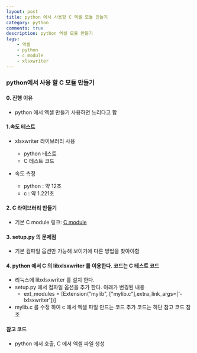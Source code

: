 ```yaml
---
layout: post
title: python 에서 사용할 C 엑셀 모듈 만들기
category: python
comments: true
description: python 엑셀 모듈 만들기
tags:
    - 엑셀
    - python
    - c module
    - xlsxwriter
---
```




### python에서 사용 할 C 모듈 만들기

#### 0. 진행 이유
  -  python 에서 엑셀 만들기 사용하면 느리다고 함

#### 1.속도 테스트
  - xlsxwriter 라이브러리 사용  
     - python 테스트
     <script src="https://gist.github.com/pyeongho/175edfafa9f6b41d9755373222d56c0d.js"></script>     
     - C 테스트 코드
     <script src="https://gist.github.com/pyeongho/a4ee815aaa703709f0de758d2fbbf840.js"></script>

 - 속도 측정
    - python : 약 12초
    - c : 약 1.221초

#### 2. C 라이브러리 만들기
  - 기본 C module 링크: [C module](https://pyeongho.github.io/python/2016/12/21/pythonClib.html)

#### 3. setup.py 의 문제점
  - 기본 컴파일 옵션만 가능해 보이기에 다른 방법을 찾아야함

#### 4. python 에서 C 의 libxlsxwriter 를 이용한다. 코드는 C 테스트 코드
  - 리눅스에 libxlsxwriter 를 설치 한다.
  - setup.py 에서 컴파일 옵션을 추가 한다. 아래가 변경된 내용
    - ext_modules = [Extension("mylib", ["mylib.c"],extra_link_args=['-lxlsxwriter'])]
  - mylib.c 를 수정 하여 c 에서 엑셀 파일 만드는 코드 추가 코드는 하단 참고 코드 참조



#### 참고 코드
  - python 에서 호출, C 에서 엑셀 파일 생성
   <script src="https://gist.github.com/pyeongho/2dba1e1f9d90817c13828f55ee9c6cbc.js"></script>



